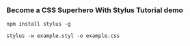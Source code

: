### Become a CSS Superhero With Stylus Tutorial demo

`npm install stylus -g`

`stylus -w example.styl -o example.css`

